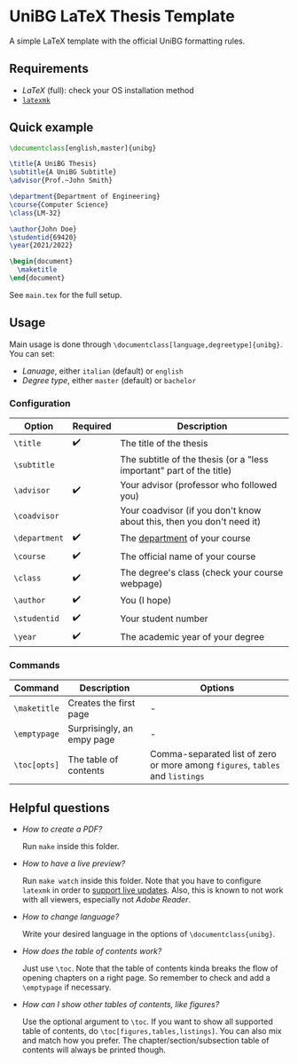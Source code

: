 # UniBG LaTeX Thesis Template

A simple LaTeX template with the official UniBG formatting rules.

## Requirements

- *LaTeX* (full): check your OS installation method
- [`latexmk`](https://miktex.org/packages/latexmk)

## Quick example

```latex
\documentclass[english,master]{unibg}

\title{A UniBG Thesis}
\subtitle{A UniBG Subtitle}
\advisor{Prof.~John Smith}

\department{Department of Engineering}
\course{Computer Science}
\class{LM-32}

\author{John Doe}
\studentid{69420}
\year{2021/2022}

\begin{document}
  \maketitle
\end{document}
```

See `main.tex` for the full setup.

## Usage

Main usage is done through `\documentclass[language,degreetype]{unibg}`. You can set:
- *Lanuage*, either `italian` (default) or `english`
- *Degree type*, either `master` (default) or `bachelor`

### Configuration

| Option        | Required | Description                                                                              |
| ------------- | -------- | ---------------------------------------------------------------------------------------- |
| `\title`      | ✔️        | The title of the thesis                                                                  |
| `\subtitle`   |          | The subtitle of the thesis (or a "less important" part of the title)                     |
| `\advisor`    | ✔️        | Your advisor (professor who followed you)                                                |
| `\coadvisor`  |          | Your coadvisor (if you don't know about this, then you don't need it)                    |
| `\department` | ✔️        | The [department](https://www.unibg.it/ateneo/organizzazione/dipartimenti) of your course |
| `\course`     | ✔️        | The official name of your course                                                         |
| `\class`      | ✔️        | The degree's class (check your course webpage)                                           |
| `\author`     | ✔️        | You (I hope)                                                                             |
| `\studentid`  | ✔️        | Your student number                                                                      |
| `\year`       | ✔️        | The academic year of your degree                                                         |

### Commands

| Command      | Description                | Options                                                                       |
| ------------ | -------------------------- | ----------------------------------------------------------------------------- |
| `\maketitle` | Creates the first page     | -                                                                             |
| `\emptypage` | Surprisingly, an empy page | -                                                                             |
| `\toc[opts]` | The table of contents      | Comma-separated list of zero or more among `figures`, `tables` and `listings` |

## Helpful questions

- *How to create a PDF?*

  Run `make` inside this folder.

- *How to have a live preview?*

  Run `make watch` inside this folder.
  Note that you have to configure `latexmk` in order to [support live updates](https://mg.readthedocs.io/latexmk.html#configuration-files).
  Also, this is known to not work with all viewers, especially not *Adobe Reader*.

- *How to change language?*

  Write your desired language in the options of `\documentclass{unibg}`.

- *How does the table of contents work?*

  Just use `\toc`. Note that the table of contents kinda breaks the flow of opening chapters on a right page.
  So remember to check and add a `\emptypage` if necessary.

- *How can I show other tables of contents, like figures?*

  Use the optional argument to `\toc`. If you want to show all supported table of contents,
  do `\toc[figures,tables,listings]`. You can also mix and match how you prefer.
  The chapter/section/subsection table of contents will always be printed though.